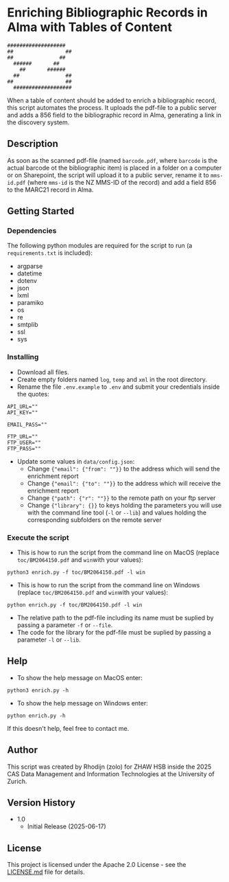 # Enriching Bibliographic Records in Alma with Tables of Content
```
###################
##                 ##
##               ##
  ######       ##
    ##       ######
  ##               ##
##                 ##
  ###################
```
When a table of content should be added to enrich a bibliographic record, this script automates the process. It uploads the pdf-file to a public server and adds a 856 field to the bibliographic record in Alma, generating a link in the discovery system.

## Description

As soon as the scanned pdf-file (named `barcode.pdf`, where `barcode` is the actual barcode ot the bibliographic item) is placed in a folder on a computer or on Sharepoint, the script will upload it to a public server, rename it to `mms-id.pdf` (where `mms-id` is the NZ MMS-ID of the record) and add a field 856 to the MARC21 record in Alma.

## Getting Started

### Dependencies

The following python modules are required for the script to run (a `requirements.txt` is included):
* argparse
* datetime
* dotenv
* json
* lxml
* paramiko
* os
* re
* smtplib
* ssl
* sys

### Installing

* Download all files.
* Create empty folders named `log`, `temp` and `xml` in the root directory.
* Rename the file `.env.example` to `.env` and submit your credentials inside the quotes:
```
API_URL=""
API_KEY=""

EMAIL_PASS=""

FTP_URL=""
FTP_USER=""
FTP_PASS=""
```
* Update some values in `data/config.json`:
  * Change `{"email": {"from": ""}}` to the address which will send the enrichment report
  * Change `{"email": {"to": ""}}` to the address which will receive the enrichment report
  * Change `{"path": {"r": ""}}` to the remote path on your ftp server
  * Change `{"library": {}}` to keys holding the parameters you will use with the command line tool (`-l` or `--lib`) and values holding the corresponding subfolders on the remote server

### Execute the script

* This is how to run the script from the command line on MacOS (replace `toc/BM2064150.pdf` and `win`with your values):
```
python3 enrich.py -f toc/BM2064150.pdf -l win
```
* This is how to run the script from the command line on Windows (replace `toc/BM2064150.pdf` and `win`with your values):
```
python enrich.py -f toc/BM2064150.pdf -l win
```
* The relative path to the pdf-file including its name must be suplied by passing a parameter `-f` or `--file`.
* The code for the library for the pdf-file must be suplied by passing a parameter `-l` or `--lib`.

## Help

* To show the help message on MacOS enter:
```
python3 enrich.py -h
```
* To show the help message on Windows enter:
```
python enrich.py -h
```
If this doesn't help, feel free to contact me.

## Author

This script was created by Rhodijn (zolo) for ZHAW HSB inside the 2025 CAS Data Management and Information Technologies at the University of Zurich.

## Version History

* 1.0
    * Initial Release (2025-06-17)

## License

This project is licensed under the Apache 2.0 License - see the [LICENSE.md](https://github.com/rhodijn/toc/blob/main/LICENSE.md) file for details.
